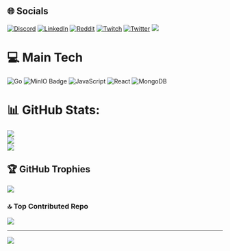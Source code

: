 ## 🌐 Socials
[![Discord](https://img.shields.io/badge/Discord-%237289DA.svg?logo=discord&logoColor=white&style=for-the-badge)](https://discord.gg/wJ5m3Y6ezq) [![LinkedIn](https://img.shields.io/badge/LinkedIn-%230077B5.svg?logo=linkedin&logoColor=white&style=for-the-badge)](https://linkedin.com/in/keyb1nd) [![Reddit](https://img.shields.io/badge/Reddit-%23FF4500.svg?logo=Reddit&logoColor=white&style=for-the-badge)](https://reddit.com/user/keyb1nd_) [![Twitch](https://img.shields.io/badge/Twitch-%239146FF.svg?logo=Twitch&logoColor=white&style=for-the-badge)](https://twitch.tv/keyb1nd_) [![Twitter](https://img.shields.io/badge/Twitter-%231DA1F2.svg?logo=Twitter&logoColor=white&style=for-the-badge)](https://twitter.com/keyb1nd) [![](https://img.shields.io/static/v1?label=Sponsor&message=%E2%9D%A4&logo=GitHub&color=%23fe8e86&style=for-the-badge)](https://github.com/sponsors/zveinn)

# 💻 Main Tech
![Go](https://img.shields.io/badge/go-%2300ADD8.svg?style=for-the-badge&logo=go&logoColor=white) ![MinIO Badge](https://img.shields.io/badge/MinIO-C72E49?logo=minio&logoColor=fff&style=for-the-badge) ![JavaScript](https://img.shields.io/badge/javascript-%23323330.svg?style=for-the-badge&logo=javascript&logoColor=%23F7DF1E)  ![React](https://img.shields.io/badge/react-%2320232a.svg?style=for-the-badge&logo=react&logoColor=%2361DAFB)  ![MongoDB](https://img.shields.io/badge/MongoDB-%234ea94b.svg?style=for-the-badge&logo=mongodb&logoColor=white) 


# 📊 GitHub Stats:
![](https://github-readme-stats.vercel.app/api?username=zveinn&theme=dark&hide_border=false&include_all_commits=false&count_private=false)<br/>
![](https://github-readme-streak-stats.herokuapp.com/?user=zveinn&theme=dark&hide_border=false)<br/>
![](https://github-readme-stats.vercel.app/api/top-langs/?username=zveinn&theme=dark&hide_border=false&include_all_commits=false&count_private=false&layout=compact)

## 🏆 GitHub Trophies
![](https://github-profile-trophy.vercel.app/?username=zveinn&theme=radical&no-frame=false&no-bg=true&margin-w=4)

### 🔝 Top Contributed Repo
![](https://github-contributor-stats.vercel.app/api?username=zveinn&limit=5&theme=dark&combine_all_yearly_contributions=true)

---
[![](https://visitcount.itsvg.in/api?id=zveinn&icon=0&color=0)](https://visitcount.itsvg.in)


  
<!-- Proudly created with GPRM ( https://gprm.itsvg.in ) -->
